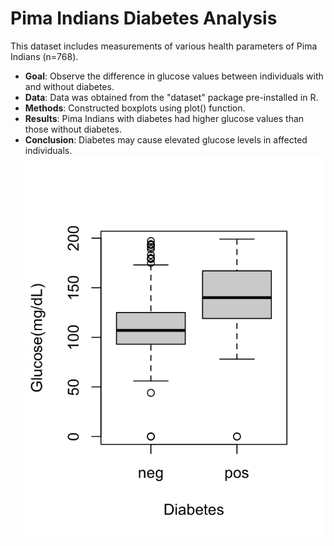 # Pima Indians Diabetes Analysis
This dataset includes measurements of various health parameters of Pima Indians (n=768). 
- **Goal**: Observe the difference in glucose values between individuals with and without diabetes.
- **Data**: Data was obtained from the "dataset" package pre-installed in R.
- **Methods**: Constructed boxplots using plot() function.
- **Results**: Pima Indians with diabetes had higher glucose values than those without diabetes.
- **Conclusion**: Diabetes may cause elevated glucose levels in affected individuals.
![Glucose values in Pima Indians with and without Diabetes](https://github.com/sarutoor2002/Pima-Indians-Diabetes/blob/main/Chart%201)
